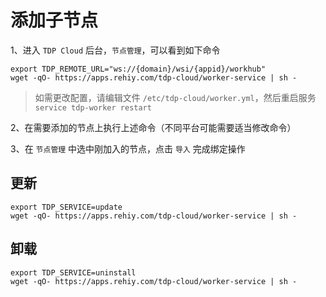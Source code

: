 # 添加子节点

1、进入 `TDP Cloud` 后台，`节点管理`，可以看到如下命令

```shell
export TDP_REMOTE_URL="ws://{domain}/wsi/{appid}/workhub"
wget -qO- https://apps.rehiy.com/tdp-cloud/worker-service | sh -
```

> 如需更改配置，请编辑文件 `/etc/tdp-cloud/worker.yml`，然后重启服务 `service tdp-worker restart`

2、在需要添加的节点上执行上述命令（不同平台可能需要适当修改命令）

3、在 `节点管理` 中选中刚加入的节点，点击 `导入` 完成绑定操作

## 更新

```shell
export TDP_SERVICE=update
wget -qO- https://apps.rehiy.com/tdp-cloud/worker-service | sh -
```

## 卸载

```shell
export TDP_SERVICE=uninstall
wget -qO- https://apps.rehiy.com/tdp-cloud/worker-service | sh -
```
